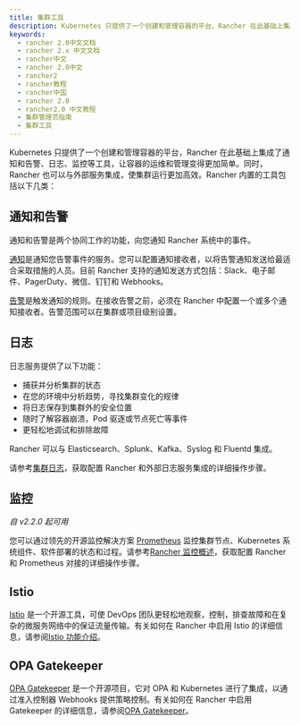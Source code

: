 ```yaml
---
title: 集群工具
description: Kubernetes 只提供了一个创建和管理容器的平台，Rancher 在此基础上集成了通知和告警、日志、监控等工具，让容器的运维和管理变得更加简单。同时，Rancher 也可以与外部服务集成，使集群运行更加高效。Rancher 内置的工具包括以下几类：通知和告警、日志、监控、Istio、OPA Gatekeeper。
keywords:
  - rancher 2.0中文文档
  - rancher 2.x 中文文档
  - rancher中文
  - rancher 2.0中文
  - rancher2
  - rancher教程
  - rancher中国
  - rancher 2.0
  - rancher2.0 中文教程
  - 集群管理员指南
  - 集群工具
---
```


Kubernetes 只提供了一个创建和管理容器的平台，Rancher 在此基础上集成了通知和告警、日志、监控等工具，让容器的运维和管理变得更加简单。同时，Rancher 也可以与外部服务集成，使集群运行更加高效。Rancher 内置的工具包括以下几类：

## 通知和告警

通知和告警是两个协同工作的功能，向您通知 Rancher 系统中的事件。

[通知](/docs/rancher2/monitoring-alerting/2.0-2.4/notifiers/_index)是通知您告警事件的服务。您可以配置通知接收者，以将告警通知发送给最适合采取措施的人员。目前 Rancher 支持的通知发送方式包括：Slack、电子邮件、PagerDuty、微信、钉钉和 Webhooks。

[告警](/docs/rancher2/monitoring-alerting/2.0-2.4/cluster-alerts/_index)是触发通知的规则。在接收告警之前，必须在 Rancher 中配置一个或多个通知接收者。告警范围可以在集群或项目级别设置。

## 日志

日志服务提供了以下功能：

- 捕获并分析集群的状态
- 在您的环境中分析趋势，寻找集群变化的规律
- 将日志保存到集群外的安全位置
- 随时了解容器崩溃，Pod 驱逐或节点死亡等事件
- 更轻松地调试和排除故障

Rancher 可以与 Elasticsearch、Splunk、Kafka、Syslog 和 Fluentd 集成。

请参考[集群日志](/docs/rancher2/cluster-admin/tools/logging/_index)，获取配置 Rancher 和外部日志服务集成的详细操作步骤。

## 监控

_自 v2.2.0 起可用_

您可以通过领先的开源监控解决方案 [Prometheus](https://prometheus.io/) 监控集群节点、Kubernetes 系统组件、软件部署的状态和过程。请参考[Rancher 监控概述](/docs/rancher2/cluster-admin/tools/monitoring/_index)，获取配置 Rancher 和 Prometheus 对接的详细操作步骤。

## Istio

[Istio](https://istio.io/) 是一个开源工具，可使 DevOps 团队更轻松地观察，控制，排查故障和在复杂的微服务网络中的保证流量传输。有关如何在 Rancher 中启用 Istio 的详细信息，请参阅[Istio 功能介绍](/docs/rancher2/istio/_index)。

## OPA Gatekeeper

[OPA Gatekeeper](https://github.com/open-policy-agent/gatekeeper) 是一个开源项目，它对 OPA 和 Kubernetes 进行了集成，以通过准入控制器 Webhooks 提供策略控制。有关如何在 Rancher 中启用 Gatekeeper 的详细信息，请参阅[OPA Gatekeeper](/docs/rancher2/cluster-admin/tools/opa-gatekeeper/_index)。
